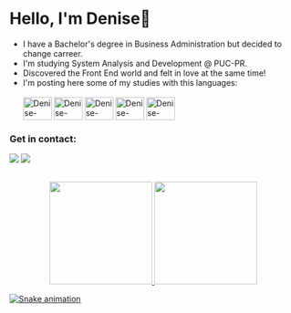 # Hello, I'm Denise👋

- I have a Bachelor's degree in Business Administration but decided to change carreer.
- I'm studying System Analysis and Development @ PUC-PR.
- Discovered the Front End world and felt in love at the same time!
- I'm posting here some of my studies with this languages:
  <div style="display: inline_block"><br>
    <img align="center" alt="Denise-HTML" height="40" width="50" src="https://cdn.jsdelivr.net/gh/devicons/devicon/icons/html5/html5-original-wordmark.svg" />
    <img align="center" alt="Denise-CSS" height="40" width="50" src="https://cdn.jsdelivr.net/gh/devicons/devicon/icons/css3/css3-original-wordmark.svg" />
    <img align="center" alt="Denise-HTML" height="40" width="50" src="https://cdn.jsdelivr.net/gh/devicons/devicon/icons/javascript/javascript-plain.svg" />
    <img align="center" alt="Denise-HTML" height="40" width="50" src="https://cdn.jsdelivr.net/gh/devicons/devicon/icons/php/php-plain.svg" />
    <img align="center" alt="Denise-HTML" height="40" width="50" src="https://cdn.jsdelivr.net/gh/devicons/devicon/icons/mysql/mysql-plain-wordmark.svg" />
    
</div>

### Get in contact:<br>
<div>
  <a href = "mailto:denisef.horst@gmail.com"><img src="https://img.shields.io/badge/-Gmail-%23333?style=for-the-badge&logo=gmail&logoColor=white" target="_blank"></a>
  <a href="www.linkedin.com/in/denisehorst" target="_blank"><img src="https://img.shields.io/badge/-LinkedIn-%230077B5?style=for-the-badge&logo=linkedin&logoColor=white" target="_blank"></a> 
</div>

  ##

<div align="center">
  <a href="https://github.com/de-horst">
  <img height="180em" src="https://github-readme-stats.vercel.app/api?username=de-horst&show_icons=true&theme=dark&include_all_commits=true&count_private=true"/>
  <img height="180em" src="https://github-readme-stats.vercel.app/api/top-langs/?username=de-horst&layout=compact&langs_count=7&theme=dark"/>
</div>
  
  ![Snake animation](https://github.com/de-horst/de-horst/blob/output/github-contribution-grid-snake.svg)
  

  
  
